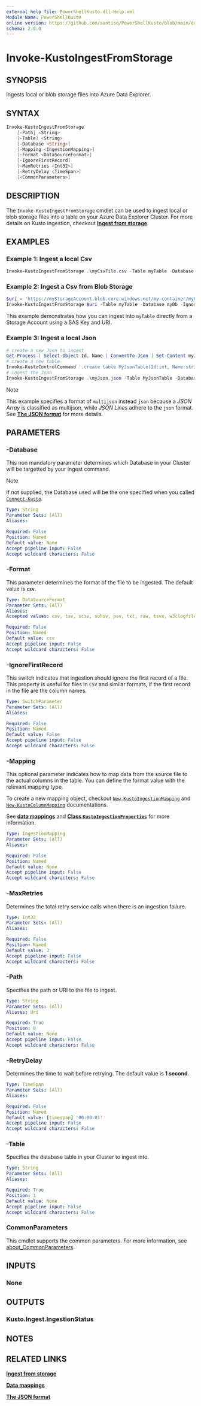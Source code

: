 ```yaml
---
external help file: PowerShellKusto.dll-Help.xml
Module Name: PowerShellKusto
online version: https://github.com/santisq/PowerShellKusto/blob/main/docs/en-US/Invoke-KustoIngestFromStorage.md
schema: 2.0.0
---
```


# Invoke-KustoIngestFromStorage

## SYNOPSIS

Ingests local or blob storage files into Azure Data Explorer.

## SYNTAX

```powershell
Invoke-KustoIngestFromStorage
    [-Path] <String>
    [-Table] <String>
    [-Database <String>]
    [-Mapping <IngestionMapping>]
    [-Format <DataSourceFormat>]
    [-IgnoreFirstRecord]
    [-MaxRetries <Int32>]
    [-RetryDelay <TimeSpan>]
    [<CommonParameters>]
```

## DESCRIPTION

The `Invoke-KustoIngestFromStorage` cmdlet can be used to ingest local or blob storage files into a table
on your Azure Data Explorer Cluster. For more details on Kusto ingestion, checkout
[__Ingest from storage__](https://learn.microsoft.com/en-us/kusto/management/data-ingestion/ingest-from-storage?view=microsoft-fabric).

## EXAMPLES

### Example 1: Ingest a local Csv

```powershell
Invoke-KustoIngestFromStorage .\myCsvFile.csv -Table myTable -Database myDb -IgnoreFirstRecord
```

### Example 2: Ingest a Csv from Blob Storage

```powershell
$uri = 'https://myStorageAccount.blob.core.windows.net/my-container/myCsvFile.csv?sp=.....'
Invoke-KustoIngestFromStorage $uri -Table myTable -Database myDb -IgnoreFirstRecord
```

This example demonstrates how you can ingest into `myTable` directly from a Storage Account
using a SAS Key and URI.

### Example 3: Ingest a local Json

```powershell
# create a new Json to ingest
Get-Process | Select-Object Id, Name | ConvertTo-Json | Set-Content myJson.json
# create a new table
Invoke-KustoControlCommand '.create table MyJsonTable(Id:int, Name:string)' -Database myDb
# ingest the Json
Invoke-KustoIngestFromStorage .\myJson.json -Table MyJsonTable -Database myDb -Format multijson
```

> [!NOTE]
>
> This example specifies a format of `multijson` instead `json` because a _JSON Array_ is classified as multijson, while _JSON Lines_ adhere to the `json` format.
> See [__The JSON format__](https://learn.microsoft.com/en-us/azure/data-explorer/ingest-json-formats?tabs=kusto-query-language#the-json-format) for more details.

## PARAMETERS

### -Database

This non mandatory parameter determines which Database in your Cluster will be targetted by your ingest command.

> [!NOTE]
>
> If not supplied, the Database used will be the one specified when you called [`Connect-Kusto`](Connect-Kusto.md).

```yaml
Type: String
Parameter Sets: (All)
Aliases:

Required: False
Position: Named
Default value: None
Accept pipeline input: False
Accept wildcard characters: False
```

### -Format

This parameter determines the format of the file to be ingested. The default value is __`csv`__.

```yaml
Type: DataSourceFormat
Parameter Sets: (All)
Aliases:
Accepted values: csv, tsv, scsv, sohsv, psv, txt, raw, tsve, w3clogfile, apacheavro, orc, sstream, parquet, avro, multijson, singlejson, json

Required: False
Position: Named
Default value: csv
Accept pipeline input: False
Accept wildcard characters: False
```

### -IgnoreFirstRecord

This switch indicates that ingestion should ignore the first record of a file.
This property is useful for files in `CSV` and similar formats,
if the first record in the file are the column names.

```yaml
Type: SwitchParameter
Parameter Sets: (All)
Aliases:

Required: False
Position: Named
Default value: False
Accept pipeline input: False
Accept wildcard characters: False
```

### -Mapping

This optional parameter indicates how to map data from the source file to the actual columns in the table.
You can define the format value with the relevant mapping type.

To create a new mapping object, checkout [`New-KustoIngestionMapping`](New-KustoIngestionMapping.md) and [`New-KustoColumnMapping`](New-KustoColumnMapping.md) documentations.

See [__data mappings__](https://learn.microsoft.com/en-us/kusto/management/mappings?view=microsoft-fabric) and [__Class `KustoIngestionProperties`__](https://learn.microsoft.com/en-us/kusto/api/netfx/kusto-ingest-client-reference?view=microsoft-fabric#class-kustoingestionproperties) for more information.

```yaml
Type: IngestionMapping
Parameter Sets: (All)
Aliases:

Required: False
Position: Named
Default value: None
Accept pipeline input: False
Accept wildcard characters: False
```

### -MaxRetries

Determines the total retry service calls when there is an ingestion failure.

```yaml
Type: Int32
Parameter Sets: (All)
Aliases:

Required: False
Position: Named
Default value: 3
Accept pipeline input: False
Accept wildcard characters: False
```

### -Path

Specifies the path or URI to the file to ingest.

```yaml
Type: String
Parameter Sets: (All)
Aliases: Uri

Required: True
Position: 0
Default value: None
Accept pipeline input: False
Accept wildcard characters: False
```

### -RetryDelay

Determines the time to wait before retrying. The default value is __1 second__.

```yaml
Type: TimeSpan
Parameter Sets: (All)
Aliases:

Required: False
Position: Named
Default value: [timespan] '00:00:01'
Accept pipeline input: False
Accept wildcard characters: False
```

### -Table

Specifies the database table in your Cluster to ingest into.

```yaml
Type: String
Parameter Sets: (All)
Aliases:

Required: True
Position: 1
Default value: None
Accept pipeline input: False
Accept wildcard characters: False
```

### CommonParameters

This cmdlet supports the common parameters.
For more information, see [about_CommonParameters](http://go.microsoft.com/fwlink/?LinkID=113216).

## INPUTS

### None

## OUTPUTS

### Kusto.Ingest.IngestionStatus

## NOTES

## RELATED LINKS

[__Ingest from storage__](https://learn.microsoft.com/en-us/kusto/management/data-ingestion/ingest-from-storage?view=microsoft-fabric)

[__Data mappings__](https://learn.microsoft.com/en-us/kusto/management/mappings?view=microsoft-fabric)

[__The JSON format__](https://learn.microsoft.com/en-us/azure/data-explorer/ingest-json-formats?tabs=kusto-query-language#the-json-format)
